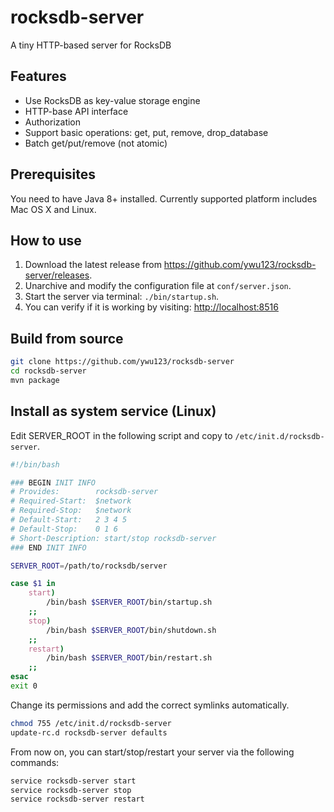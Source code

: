 # rocksdb-server
A tiny HTTP-based server for RocksDB

## Features

* Use RocksDB as key-value storage engine
* HTTP-base API interface
* Authorization
* Support basic operations: get, put, remove, drop_database
* Batch get/put/remove (not atomic)

## Prerequisites
You need to have Java 8+ installed. Currently supported platform includes Mac OS X and Linux.

## How to use

1. Download the latest release from <https://github.com/ywu123/rocksdb-server/releases>.
2. Unarchive and modify the configuration file at `conf/server.json`.
3. Start the server via terminal: `./bin/startup.sh`.
4. You can verify if it is working by visiting: <http://localhost:8516>

## Build from source

```bash
git clone https://github.com/ywu123/rocksdb-server
cd rocksdb-server
mvn package
```

## Install as system service (Linux)

Edit SERVER_ROOT in the following script and copy to `/etc/init.d/rocksdb-server`.
```bash
#!/bin/bash

### BEGIN INIT INFO
# Provides:        rocksdb-server
# Required-Start:  $network
# Required-Stop:   $network
# Default-Start:   2 3 4 5
# Default-Stop:    0 1 6
# Short-Description: start/stop rocksdb-server
### END INIT INFO

SERVER_ROOT=/path/to/rocksdb/server

case $1 in
    start)
        /bin/bash $SERVER_ROOT/bin/startup.sh
    ;;
    stop)
        /bin/bash $SERVER_ROOT/bin/shutdown.sh
    ;;
    restart)
        /bin/bash $SERVER_ROOT/bin/restart.sh
    ;;
esac
exit 0
```
Change its permissions and add the correct symlinks automatically.
```bash
chmod 755 /etc/init.d/rocksdb-server
update-rc.d rocksdb-server defaults
```
From now on, you can start/stop/restart your server via the following commands:
```bash
service rocksdb-server start
service rocksdb-server stop
service rocksdb-server restart
```

